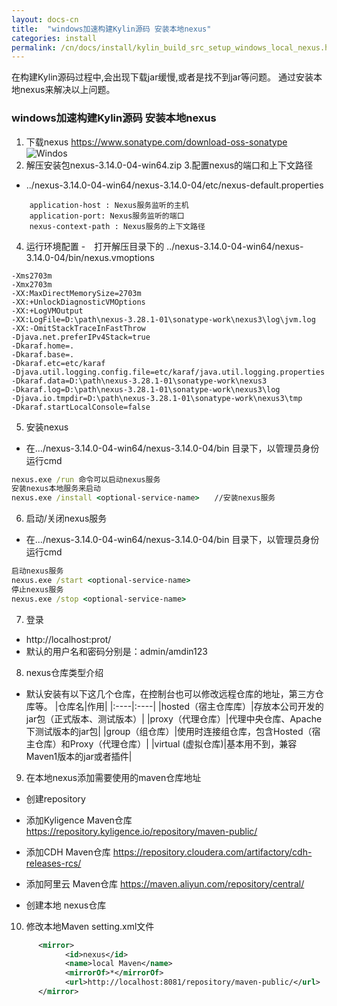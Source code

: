 ```yaml
---
layout: docs-cn
title:  "windows加速构建Kylin源码 安装本地nexus"
categories: install
permalink: /cn/docs/install/kylin_build_src_setup_windows_local_nexus.html
---
```

在构建Kylin源码过程中,会出现下载jar缓慢,或者是找不到jar等问题。
通过安装本地nexus来解决以上问题。

### windows加速构建Kylin源码 安装本地nexus
1. 下载nexus
https://www.sonatype.com/download-oss-sonatype
![Windos]()
2. 解压安装包nexus-3.14.0-04-win64.zip
3.配置nexus的端口和上下文路径
- ../nexus-3.14.0-04-win64/nexus-3.14.0-04/etc/nexus-default.properties
```properties
	application-host : Nexus服务监听的主机
	application-port: Nexus服务监听的端口
	nexus-context-path : Nexus服务的上下文路径
```
4. 运行环境配置
-　打开解压目录下的 ../nexus-3.14.0-04-win64/nexus-3.14.0-04/bin/nexus.vmoptions
```properties
-Xms2703m
-Xmx2703m
-XX:MaxDirectMemorySize=2703m
-XX:+UnlockDiagnosticVMOptions
-XX:+LogVMOutput
-XX:LogFile=D:\path\nexus-3.28.1-01\sonatype-work\nexus3\log\jvm.log
-XX:-OmitStackTraceInFastThrow
-Djava.net.preferIPv4Stack=true
-Dkaraf.home=.
-Dkaraf.base=.
-Dkaraf.etc=etc/karaf
-Djava.util.logging.config.file=etc/karaf/java.util.logging.properties
-Dkaraf.data=D:\path\nexus-3.28.1-01\sonatype-work\nexus3
-Dkaraf.log=D:\path\nexus-3.28.1-01\sonatype-work\nexus3\log
-Djava.io.tmpdir=D:\path\nexus-3.28.1-01\sonatype-work\nexus3\tmp
-Dkaraf.startLocalConsole=false
```

5. 安装nexus
- 在.../nexus-3.14.0-04-win64/nexus-3.14.0-04/bin 目录下，以管理员身份运行cmd
```cmd
nexus.exe /run 命令可以启动nexus服务
安装nexus本地服务来启动
nexus.exe /install <optional-service-name>　　//安装nexus服务
```

6. 启动/关闭nexus服务
- 在.../nexus-3.14.0-04-win64/nexus-3.14.0-04/bin 目录下，以管理员身份运行cmd 
```cmd
启动nexus服务
nexus.exe /start <optional-service-name> 
停止nexus服务  
nexus.exe /stop <optional-service-name>  
```

7.  登录
- http://localhost:prot/
- 默认的用户名和密码分别是：admin/amdin123

8. nexus仓库类型介绍
- 默认安装有以下这几个仓库，在控制台也可以修改远程仓库的地址，第三方仓库等。
|仓库名|作用|
|:----|:----|
|hosted（宿主仓库库）|存放本公司开发的jar包（正式版本、测试版本）|
|proxy（代理仓库）|代理中央仓库、Apache下测试版本的jar包|
|group（组仓库）|使用时连接组仓库，包含Hosted（宿主仓库）和Proxy（代理仓库）|
|virtual (虚拟仓库)|基本用不到，兼容Maven1版本的jar或者插件|


9. 在本地nexus添加需要使用的maven仓库地址
* 创建repository
![]()
![]()

* 添加Kyligence Maven仓库 https://repository.kyligence.io/repository/maven-public/
![]()

* 添加CDH Maven仓库 https://repository.cloudera.com/artifactory/cdh-releases-rcs/
![]()

* 添加阿里云 Maven仓库 https://maven.aliyun.com/repository/central/
![]()


* 创建本地 nexus仓库
![]()


10. 修改本地Maven setting.xml文件
```xml
      <mirror>
            <id>nexus</id>
            <name>local Maven</name>
            <mirrorOf>*</mirrorOf>
            <url>http://localhost:8081/repository/maven-public/</url>
      </mirror>
```

